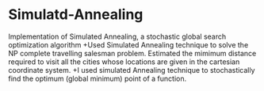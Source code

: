 # Simulatd-Annealing
Implementation of Simulated Annealing, a stochastic global search optimization algorithm
    +Used Simulated Annealing technique to solve the NP complete travelling salesman problem. Estimated the mimimum distance required to visit all the cities whose locations are given in the cartesian coordinate system.
    +I used simulated Annealing technique to stochastically find the optimum (global minimum) point of a function.

